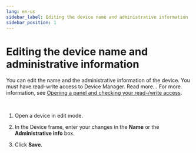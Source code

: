 ```yaml
---
lang: en-us
sidebar_label: Editing the device name and administrative information
sidebar_position: 1
---
```


# Editing the device name and administrative information

You can edit the name and the administrative information of the device.
You must have read-write access to Device Manager. Read more\... For
more information, see [Opening a panel and checking your read-/write
access](../use-interface.md#opening-a-panel-and-checking-your-read-write-access).

 

1.  Open a device in edit mode.

2.  In the Device frame, enter your changes in the **Name** or the
    **Administrative info** box.

3.  Click **Save**.
